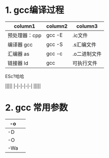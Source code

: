 # 1. gcc编译过程
|column1|column2|column3|
|-|-|-|
|预处理器：cpp|gcc -E|.ic文件|
|编译器 gcc|gcc -S|.s汇编文件|
|汇编器 as|gcc -c|.o二进制文件|
|链接器 ld|gcc |可执行文件|

ESc?哈哈

|||||
|-|-|-|-|-|
|||||

# 2. gcc 常用参数
|-o||
|-|-|
|-D||
|-O||
|-Wa||


